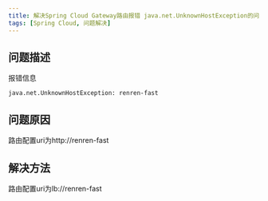 ```yaml
---
title: 解决Spring Cloud Gateway路由报错 java.net.UnknownHostException的问题
tags: [Spring Cloud, 问题解决]
---
```


## 问题描述

报错信息

```
java.net.UnknownHostException: renren-fast
```

## 问题原因

路由配置uri为http://renren-fast

## 解决方法

路由配置uri为lb://renren-fast